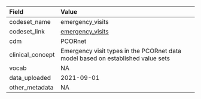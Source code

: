 |Field            |Value                                                                           |
|:----------------|:-------------------------------------------------------------------------------|
|codeset_name     |emergency_visits                                                                |
|codeset_link     |[emergency_visits](https://github.com/PEDSnet/Variable-Dictionary/blob/main/visit/emergency_visits.csv)|
|cdm              |PCORnet                                                                         |
|clinical_concept |Emergency visit types in the PCORnet data model based on established value sets |
|vocab            |NA                                                                              |
|data_uploaded    |2021-09-01                                                                      |
|other_metadata   |NA                                                                              |
